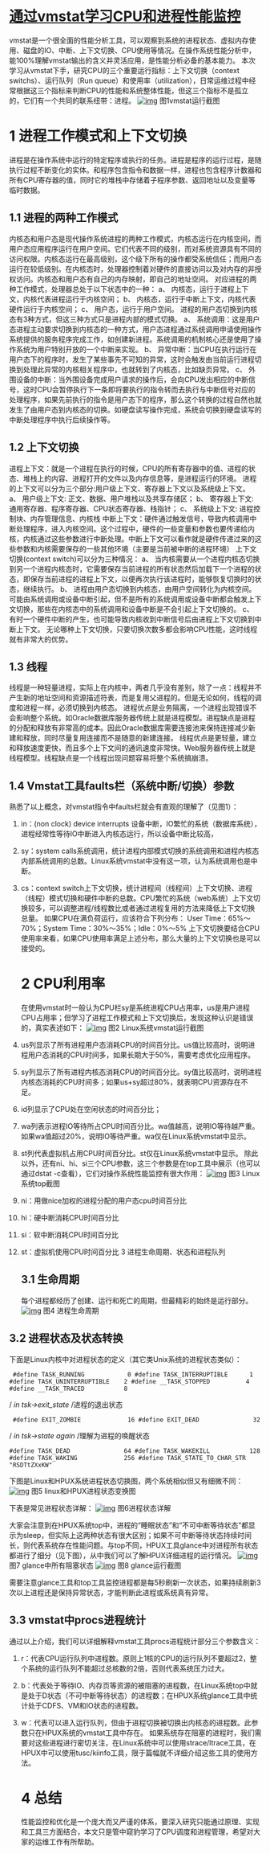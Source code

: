 # [通过vmstat学习CPU和进程性能监控]( http://www.talkwithtrend.com/Article/161357 )

vmstat是一个很全面的性能分析工具，可以观察到系统的进程状态、虚拟内存使用、磁盘的IO、中断、上下文切换、CPU使用等情况。在操作系统性能分析中，能100%理解vmstat输出的含义并灵活应用，是性能分析必备的基本能力。
本次学习从vmstat下手，研究CPU的三个重要运行指标：上下文切换（context switchs）、运行队列（Run queue）和使用率（utilization），日常运维过程中经常根据这三个指标来判断CPU的性能和系统整体性能，但这三个指标不是孤立的，它们有一个共同的联系纽带：进程。
[![img](http://www.talkwithtrend.com/home/attachment/201612/16/926467_1481871951.png)](http://www.talkwithtrend.com/home/attachment/201612/16/926467_1481871951.png)
图1vmstat运行截图

# 1 进程工作模式和上下文切换

进程是在操作系统中运行的特定程序或执行的任务。进程是程序的运行过程，是随执行过程不断变化的实体。和程序包含指令和数据一样，进程也包含程序计数器和所有CPU寄存器的值，同时它的堆栈中存储着子程序参数、返回地址以及变量等临时数据。

## 1.1 进程的两种工作模式

内核态和用户态是现代操作系统进程的两种工作模式，内核态运行在内核空间，而用户态应用程序运行在用户空间。它们代表不同的级别，而对系统资源具有不同的访问权限。内核态运行在最高级别，这个级下所有的操作都受系统信任；而用户态运行在较低级别。在内核态时，处理器控制着对硬件的直接访问以及对内存的非授权访问。内核态和用户态有自己的内存映射，即自己的地址空间。
对应进程的两种工作模式，处理器总处于以下状态中的一种：
a、 内核态，运行于进程上下文，内核代表进程运行于内核空间；
b、 内核态，运行于中断上下文，内核代表硬件运行于内核空间；
c、 用户态，运行于用户空间。
进程的用户态切换到内核态有3种方式，但这三种方式只是进程内部的模式切换。
a、 系统调用：这是用户态进程主动要求切换到内核态的一种方式，用户态进程通过系统调用申请使用操作系统提供的服务程序完成工作，如创建新进程。系统调用的机制核心还是使用了操作系统为用户特别开放的一个中断来实现。
b、 异常中断：当CPU在执行运行在用户态下的程序时，发生了某些事先不可知的异常，这时会触发由当前运行进程切换到处理此异常的内核相关程序中，也就转到了内核态，比如缺页异常。
c、 外围设备的中断：当外围设备完成用户请求的操作后，会向CPU发出相应的中断信号，这时CPU会暂停执行下一条即将要执行的指令转而去执行与中断信号对应的处理程序，如果先前执行的指令是用户态下的程序，那么这个转换的过程自然也就发生了由用户态到内核态的切换。如硬盘读写操作完成，系统会切换到硬盘读写的中断处理程序中执行后续操作等。

## 1.2 上下文切换

进程上下文：就是一个进程在执行的时候，CPU的所有寄存器中的值、进程的状态、堆栈上的内容、进程打开的文件以及内存信息等，是进程运行的环境。
进程的上下文可以分为三个部分:用户级上下文、寄存器上下文以及系统级上下文。
a、 用户级上下文: 正文、数据、用户堆栈以及共享存储区；
b、 寄存器上下文: 通用寄存器、程序寄存器、CPU状态寄存器、栈指针；
c、 系统级上下文: 进程控制块、内存管理信息、内核栈
中断上下文：硬件通过触发信号，导致内核调用中断处理程序，进入内核空间。这个过程中，硬件的一些变量和参数也要传递给内核，内核通过这些参数进行中断处理。中断上下文可以看作就是硬件传递过来的这些参数和内核需要保存的一些其他环境（主要是当前被中断的进程环境）
上下文切换(context switch)可以分为三种情况：
a、 当内核需要从一个进程内核态切换到另一个进程内核态时，它需要保存当前进程的所有状态然后加载下一个进程的状态，即保存当前进程的进程上下文，以便再次执行该进程时，能够恢复切换时的状态，继续执行。
b、 进程由用户态切换到内核态，由用户空间转化为内核空间。可能由系统调用或设备中断引起，但不是所有的系统调用或设备中断都会触发上下文切换，那些在内核态中的系统调用和设备中断是不会引起上下文切换的。
c、 有时一个硬件中断的产生，也可能导致内核收到中断信号后由进程上下文切换到中断上下文。
无论哪种上下文切换，只要切换次数多都会影响CPU性能，这时线程就有非常大的优势。

## 1.3 线程

线程是一种轻量进程，实际上在内核中，两者几乎没有差别，除了一点：线程并不产生新的地址空间和资源描述符表，而是复用父进程的。但是无论如何，线程的调度和进程一样，必须切换到内核态。
进程优点是业务隔离，一个进程出现错误不会影响整个系统。如Oracle数据库服务器传统上就是进程模型。进程缺点是进程的分配和释放有非常高的成本。因此Oracle数据库需要连接池来保持连接减少新建和释放，同时尽量复用连接而不是随意的新建连接。
线程优点是更轻量，建立和释放速度更快，而且多个上下文间的通讯速度非常快。Web服务器传统上就是线程模型。线程缺点是一个线程出现问题容易将整个系统搞崩溃。

## 1.4 Vmstat工具faults栏（系统中断/切换）参数

熟悉了以上概念，对vmstat指令中faults栏就会有直观的理解了（见图1）：

1. in：(non clock) device interrupts 设备中断，IO繁忙的系统（数据库系统），进程经常性等待IO中断进入内核态运行，所以设备中断比较高，

2. sy：system calls系统调用，统计进程内部模式切换的系统调用和进程内核态内部系统调用的总数。Linux系统vmstat中没有这一项，认为系统调用也是中断。

3. cs：context switch上下文切换，统计进程间（线程间）上下文切换、进程（线程）模式切换和硬件中断的总数。CPU繁忙的系统（web系统）上下文切换较多，可以调整进程/线程数比或者通过进程复用的方法来降低上下文切换总量。
   如果CPU在满负荷运行，应该符合下列分布：
   User Time：65%～70%；System Time：30%～35%；Idle：0%～5%
   上下文切换要结合CPU使用率来看，如果CPU使用率满足上述分布，那么大量的上下文切换也是可以接受的。

   # 2 CPU利用率

   在使用vmstat时一般认为CPU栏sy是系统进程CPU占用率，us是用户进程CPU占用率；但学习了进程工作模式和上下文切换后，发现这种认识是错误的，真实表述如下：
   [![img](http://www.talkwithtrend.com/home/attachment/201612/16/926467_1481872116.png)](http://www.talkwithtrend.com/home/attachment/201612/16/926467_1481872116.png)
   图2 Linux系统vmstat运行截图

4. us列显示了所有进程用户态消耗CPU的时间百分比。us值比较高时，说明进程用户态消耗的CPU时间多，如果长期大于50%，需要考虑优化应用程序。

5. sy列显示了所有进程内核态消耗CPU的时间百分比。sy值比较高时，说明进程内核态消耗的CPU时间多；如果us+sy超过80%，就表明CPU资源存在不足。

6. id列显示了CPU处在空闲状态的时间百分比；

7. wa列表示进程IO等待所占CPU时间百分比。wa值越高，说明IO等待越严重。如果wa值超过20%，说明IO等待严重。wa仅在Linux系统vmstat中显示。

8. st列代表虚拟机占用CPU时间百分比。st仅在Linux系统vmstat中显示。
   除此以外，还有ni、hi、si三个CPU参数，这三个参数是在top工具中展示（也可以通过dstat -c查看），它们对操作系统性能监控有很大作用：
   [![img](http://www.talkwithtrend.com/home/attachment/201612/16/926467_1481872159.png)](http://www.talkwithtrend.com/home/attachment/201612/16/926467_1481872159.png)
   图3 Linux系统top截图

9. ni：用做nice加权的进程分配的用户态cpu时间百分比

10. hi：硬中断消耗CPU时间百分比

11. si：软中断消耗CPU时间百分比

12. st：虚拟机使用CPU时间百分比
    3 进程生命周期、状态和进程队列

    ## 3.1 生命周期

    每个进程都经历了创建、运行和死亡的周期，但最精彩的始终是运行部分。
    [![img](http://www.talkwithtrend.com/home/attachment/201612/16/926467_1481872266.png)](http://www.talkwithtrend.com/home/attachment/201612/16/926467_1481872266.png)
    图4 进程生命周期

## 3.2 进程状态及状态转换

下面是Linux内核中对进程状态的定义（其它类Unix系统的进程状态类似）：

```
 #define TASK_RUNNING            0 #define TASK_INTERRUPTIBLE      1 #define TASK_UNINTERRUPTIBLE    2 #define __TASK_STOPPED          4 #define __TASK_TRACED           8
```

/ *in tsk->exit_state* /进程的退出状态

```
 #define EXIT_ZOMBIE             16 #define EXIT_DEAD               32
```

/ *in tsk->state again* /理解为进程的唤醒状态

```
#define TASK_DEAD               64 #define TASK_WAKEKILL           128 #define TASK_WAKING             256 #define TASK_STATE_TO_CHAR_STR "RSDTtZXxKW"
```

下图是Linux和HPUX系统进程状态切换图，两个系统相似但又有细微不同：
[![img](http://www.talkwithtrend.com/home/attachment/201612/16/926467_1481872339.png)](http://www.talkwithtrend.com/home/attachment/201612/16/926467_1481872339.png)
图5 linux和HPUX进程状态变换图

下表是常见进程状态详解：
[![img](http://www.talkwithtrend.com/home/attachment/201612/16/926467_1481872372.png)](http://www.talkwithtrend.com/home/attachment/201612/16/926467_1481872372.png)
图6进程状态详解

大家会注意到在HPUX系统top中，进程的“睡眠状态”和“不可中断等待状态”都显示为sleep，但实际上这两种状态有很大区别；如果不可中断等待状态持续时间长，则代表系统存在性能问题。与top不同，HPUX工具glance中对进程所有状态都进行了细分（见下图），从中我们可以了解HPUX详细进程的运行情况。
[![img](http://www.talkwithtrend.com/home/attachment/201612/16/926467_1481872413.png)](http://www.talkwithtrend.com/home/attachment/201612/16/926467_1481872413.png)
图7 glance中所有阻塞状态
[![img](http://www.talkwithtrend.com/home/attachment/201612/16/926467_1481872442.png)](http://www.talkwithtrend.com/home/attachment/201612/16/926467_1481872442.png)
图8 glance运行截图

需要注意glance工具和top工具监控进程都是每5秒刷新一次状态，如果持续刷新3次以上进程还是保持异常状态，才能判断此进程或系统真有异常。

## 3.3 vmstat中procs进程统计

通过以上介绍，我们可以详细解释vmstat工具procs进程统计部分三个参数含义：

1. r：代表CPU运行队列中进程数。原则上1核的CPU的运行队列不要超过2，整个系统的运行队列不能超过总核数的2倍，否则代表系统压力过大。

2. b：代表处于等待IO、内存页等资源的被阻塞的进程数，在Linux系统top中就是处于D状态（不可中断等待状态）的进程数；在HPUX系统glance工具中统计处于CDFS、VM和IO状态的进程数。

3. w：代表可以进入运行队列，但由于进程切换被切换出内核态的进程数。此参数只在HPUX系统的vmstat工具中存在。 如果系统存在阻塞的进程时，我们需要对这些进程进行密切关注，在Linux系统中可以使用strace/ltrace工具，在HPUX中可以使用tusc/kiinfo工具，限于篇幅就不详细介绍这些工具的使用方法。

   # 4 总结

   性能监控和优化是一个庞大而又严谨的体系，要深入研究只能通过原理、实现和工具三方面结合，本文只是管中窥豹学习了CPU调度和进程管理，希望对大家的运维工作有所帮助。